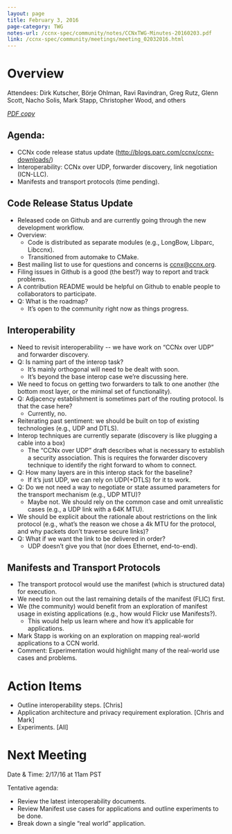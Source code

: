 ```yaml
---
layout: page
title: February 3, 2016
page-category: TWG
notes-url: /ccnx-spec/community/notes/CCNxTWG-Minutes-20160203.pdf
link: /ccnx-spec/community/meetings/meeting_02032016.html
---
```


# Overview

Attendees: Dirk Kutscher, Börje Ohlman, Ravi Ravindran, Greg Rutz, Glenn Scott, Nacho Solis, Mark Stapp, Christopher Wood, and others

[*PDF copy*](/ccnx-spec/community/notes/CCNxTWG-Minutes-20160203.pdf)

## Agenda:

- CCNx code release status update (http://blogs.parc.com/ccnx/ccnx-downloads/)
- Interoperability: CCNx over UDP, forwarder discovery, link negotiation (ICN-LLC).
- Manifests and transport protocols (time pending).

## Code Release Status Update

- Released code on Github and are currently going through the new development workflow.
- Overview:
    - Code is distributed as separate modules (e.g., LongBow, Libparc, Libccnx).
    - Transitioned from automake to CMake.
- Best mailing list to use for questions and concerns is ccnx@ccnx.org.
- Filing issues in Github is a good (the best?) way to report and track problems.
- A contribution README would be helpful on Github to enable people to collaborators to participate.
- Q: What is the roadmap?
    - It’s open to the community right now as things progress.

## Interoperability

- Need to revisit interoperability -- we have work on “CCNx over UDP” and forwarder discovery.
- Q: Is naming part of the interop task?
    - It’s mainly orthogonal will need to be dealt with soon.
    - It’s beyond the base interop case we’re discussing here.
- We need to focus on getting two forwarders to talk to one another (the bottom most layer, or the minimal set of functionality).
- Q: Adjacency establishment is sometimes part of the routing protocol. Is that the case here?
    - Currently, no.
- Reiterating past sentiment: we should be built on top of existing technologies (e.g., UDP and DTLS).
- Interop techniques are currently separate (discovery is like plugging a cable into a box)
    - The “CCNx over UDP” draft describes what is necessary to establish a security association. This is requires the forwarder discovery technique to identify the right forward to whom to connect.
- Q: How many layers are in this interop stack for the baseline?
    - If it’s just UDP, we can rely on UDP(+DTLS) for it to work.
- Q: Do we not need a way to negotiate or state assumed parameters for the transport mechanism (e.g., UDP MTU)?
    - Maybe not. We should rely on the common case and omit unrealistic cases (e.g., a UDP link with a 64K MTU).
- We should be explicit about the rationale about restrictions on the link protocol (e.g., what’s the reason we chose a 4k MTU for the protocol, and why packets don’t traverse secure links)?
- Q: What if we want the link to be delivered in order?
    - UDP doesn’t give you that (nor does Ethernet, end-to-end).

## Manifests and Transport Protocols

- The transport protocol would use the manifest (which is structured data) for execution.
- We need to iron out the last remaining details of the manifest (FLIC) first.
- We (the community) would benefit from an exploration of manifest usage in existing applications (e.g., how would Flickr use Manifests?).
    - This would help us learn where and how it’s applicable for applications.
- Mark Stapp is working on an exploration on mapping real-world applications to a CCN world.
- Comment: Experimentation would highlight many of the real-world use cases and problems.

# Action Items

- Outline interoperability steps. [Chris]
- Application architecture and privacy requirement exploration. [Chris and Mark]
- Experiments. [All]

# Next Meeting

Date & Time: 2/17/16 at 11am PST

Tentative agenda:

- Review the latest interoperability documents.
- Review Manifest use cases for applications and outline experiments to be done.
- Break down a single “real world” application.
